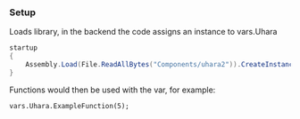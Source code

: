 ### Setup
Loads library, in the backend the code assigns an instance to vars.Uhara
```c#
startup
{
    Assembly.Load(File.ReadAllBytes("Components/uhara2")).CreateInstance("Main");
}
```
Functions would then be used with the var, for example:
```
vars.Uhara.ExampleFunction(5);
```

